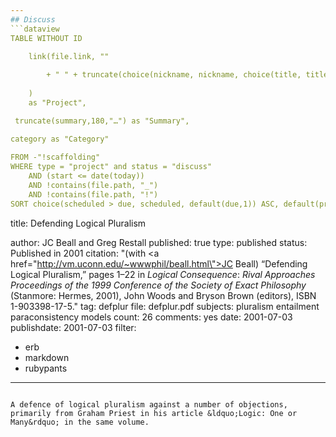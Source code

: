 ```yaml
---
## Discuss
```dataview
TABLE WITHOUT ID

	link(file.link, ""
	
		+ " " + truncate(choice(nickname, nickname, choice(title, title, file.name)),50,"…")
	
	)
	as "Project",

 truncate(summary,180,"…") as "Summary",

category as "Category"
		
FROM -"!scaffolding"
WHERE type = "project" and status = "discuss" 
	AND (start <= date(today))
	AND !contains(file.path, "_") 
	AND !contains(file.path, "!")
SORT choice(scheduled > due, scheduled, default(due,1)) ASC, default(priority,0) DESC, file.name ASC
```
title: Defending Logical Pluralism

author: JC Beall and Greg Restall
published: true
type: published
status: Published in 2001
citation: "(with <a href=\"http://vm.uconn.edu/~wwwphil/beall.html\">JC Beall</a>) &ldquo;Defending Logical Pluralism,&rdquo; pages 1&ndash;22 in <em>Logical Consequence</em>&#58; <em>Rival Approaches Proceedings of the 1999 Conference of the Society of  Exact Philosophy</em> (Stanmore&#58; Hermes, 2001), John Woods and Bryson Brown (editors), ISBN 1-903398-17-5."
tag: defplur
file: defplur.pdf
subjects: pluralism entailment paraconsistency models
count: 26
comments: yes
date: 2001-07-03
publishdate: 2001-07-03
filter:
  - erb
  - markdown
  - rubypants
---
```

A defence of logical pluralism against a number of objections, primarily from Graham Priest in his article &ldquo;Logic: One or Many&rdquo; in the same volume.
